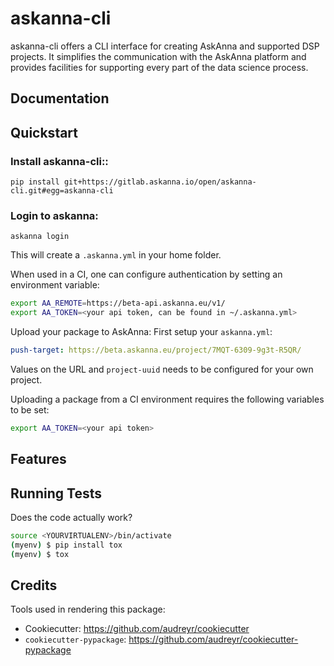 # askanna-cli


askanna-cli offers a CLI interface for creating AskAnna and supported DSP
projects. It simplifies the communication with the AskAnna platform and
provides facilities for supporting every part of the data science process.

## Documentation

## Quickstart

### Install askanna-cli::

```
pip install git+https://gitlab.askanna.io/open/askanna-cli.git#egg=askanna-cli
```

### Login to askanna:

```
askanna login
```

This will create a `.askanna.yml` in your home folder.

When used in a CI, one can configure authentication by setting an environment variable:

```bash
export AA_REMOTE=https://beta-api.askanna.eu/v1/
export AA_TOKEN=<your api token, can be found in ~/.askanna.yml>
```

Upload your package to AskAnna:
First setup your `askanna.yml`:
```yml
push-target: https://beta.askanna.eu/project/7MQT-6309-9g3t-R5QR/
```
Values on the URL and `project-uuid` needs to be configured for your own project.

Uploading a package from a CI environment requires the following variables to be set:

```bash
export AA_TOKEN=<your api token>
```

## Features

## Running Tests

Does the code actually work?
```bash
source <YOURVIRTUALENV>/bin/activate
(myenv) $ pip install tox
(myenv) $ tox
```

   
## Credits

Tools used in rendering this package:

* Cookiecutter: https://github.com/audreyr/cookiecutter
* `cookiecutter-pypackage`: https://github.com/audreyr/cookiecutter-pypackage
